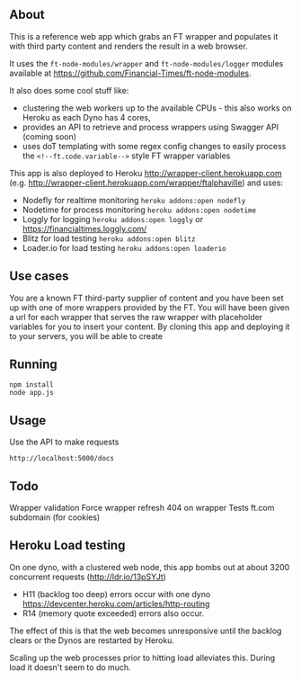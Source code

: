 About
-----

This is a reference web app which grabs an FT wrapper and populates it with third party content and renders the result in a web browser.

It uses the `ft-node-modules/wrapper` and `ft-node-modules/logger` modules available at https://github.com/Financial-Times/ft-node-modules.

It also does some cool stuff like:
 - clustering the web workers up to the available CPUs - this also works on Heroku as each Dyno has 4 cores,
 - provides an API to retrieve and process wrappers using Swagger API (coming soon)
 - uses doT templating with some regex config changes to easily process the `<!--ft.code.variable-->` style FT wrapper variables

This app is also deployed to Heroku http://wrapper-client.herokuapp.com (e.g. http://wrapper-client.herokuapp.com/wrapper/ftalphaville) and uses:
 - Nodefly for realtime monitoring `heroku addons:open nodefly`
 - Nodetime for process monitoring `heroku addons:open nodetime`
 - Loggly for logging `heroku addons:open loggly` or https://financialtimes.loggly.com/
 - Blitz for load testing `heroku addons:open blitz`
 - Loader.io for load testing `heroku addons:open loaderio`

Use cases
---------
You are a known FT third-party supplier of content and you have been set up with one of more wrappers provided by the FT.
You will have been given a url for each wrapper that serves the raw wrapper with placeholder variables for you to insert your content.
By cloning this app and deploying it to your servers, you will be able to create

Running
-------
    npm install
    node app.js

Usage
-----
Use the API to make requests

    http://localhost:5000/docs


Todo
----
Wrapper validation
Force wrapper refresh
404 on wrapper
Tests
ft.com subdomain (for cookies)

Heroku Load testing
-------------------
On one dyno, with a clustered web node, this app bombs out at about 3200 concurrent requests (http://ldr.io/13pSYJt)
 - H11 (backlog too deep) errors occur with one dyno https://devcenter.heroku.com/articles/http-routing
 - R14 (memory quote exceeded) errors also occur.

The effect of this is that the web becomes unresponsive until the backlog clears or the Dynos are restarted by Heroku.

Scaling up the web processes prior to hitting load alleviates this.  During load it doesn't seem to do much.


